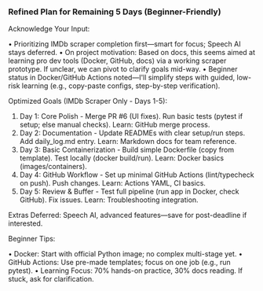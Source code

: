 ### Refined Plan for Remaining 5 Days (Beginner-Friendly)

Acknowledge Your Input:

• Prioritizing IMDb scraper completion first—smart for focus; Speech AI stays deferred.
• On project motivation: Based on docs, this seems aimed at learning pro dev tools (Docker,
GitHub, docs) via a working scraper prototype. If unclear, we can pivot to clarify goals
mid-way.
• Beginner status in Docker/GitHub Actions noted—I'll simplify steps with guided, low-risk
learning (e.g., copy-paste configs, step-by-step verification).

Optimized Goals (IMDb Scraper Only - Days 1-5):

1. Day 1: Core Polish - Merge PR #6 (UI fixes). Run basic tests (pytest if setup; else
manual checks). Learn: GitHub merge process.
2. Day 2: Documentation - Update READMEs with clear setup/run steps. Add daily_log.md entry.
Learn: Markdown docs for team reference.
3. Day 3: Basic Containerization - Build simple Dockerfile (copy from template). Test
locally (docker build/run). Learn: Docker basics (images/containers).
4. Day 4: GitHub Workflow - Set up minimal GitHub Actions (lint/typecheck on push). Push
changes. Learn: Actions YAML, CI basics.
5. Day 5: Review & Buffer - Test full pipeline (run app in Docker, check GitHub). Fix issues.
Learn: Troubleshooting integration.

Extras Deferred: Speech AI, advanced features—save for post-deadline if interested.

Beginner Tips:

• Docker: Start with official Python image; no complex multi-stage yet.
• GitHub Actions: Use pre-made templates; focus on one job (e.g., run pytest).
• Learning Focus: 70% hands-on practice, 30% docs reading. If stuck, ask for clarification.